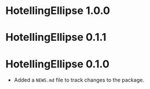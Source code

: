 # HotellingEllipse 1.0.0

# HotellingEllipse 0.1.1

# HotellingEllipse 0.1.0

* Added a `NEWS.md` file to track changes to the package.
